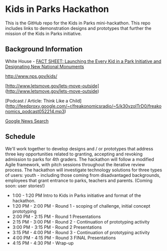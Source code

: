 # Kids in Parks Hackathon

This is the GitHub repo for the Kids in Parks mini-hackathon.  This repo includes links to demonstration designs and prototypes that further the mission of the Kids in Parks initiative.

Background Information
---

White House - [FACT SHEET: Launching the Every Kid in a Park Initiative and Designating New National Monuments](http://www.whitehouse.gov/the-press-office/2015/02/19/fact-sheet-launching-every-kid-park-initiative-and-designating-new-natio)

<http://www.nps.gov/kids/>

[http://www.letsmove.gov/lets-move-outside] (http://www.letsmove.gov/lets-move-outside)

[Podcast / Article: Think Like a Child] (http://feedproxy.google.com/~r/freakonomicsradio/~5/k30vzoITrD0/freakonomics_podcast052214.mp3)

[Google News Search](https://news.google.com/news/story?ncl=d-jw9BmzJuN4TrMGVJMr5uMAxvN6M&q=kids+in+parks&lr=English&hl=en&sa=X&ei=MZfrVLGTGsq9ggT_toCQCQ&ved=0CCIQqgIwAQ)

Schedule
---

We'll work together to develop designs and / or prototypes that address three key opportunities related to granting, accepting and revoking admission to parks for 4th graders. The hackathon will follow a modified Agile framework, with pitch sessions throughout the iterative review process.  The hackathon will investigate technology solutions for three types of users: youth - including those coming from disadvantaged backgrounds, employees that grant entrance to parks, teachers and parents.  (Coming soon: user stories!)

- 1:00 - 1:20 PM Intro to Kids in Parks initiative and format of the hackathon.
- 1:20 PM - 2:00 PM - Round 1 - scoping of challenge, initial concept prototyping
- 2:00 PM - 2:15 PM - Round 1 Presentations
- 2:15 PM - 3:00 PM - Round 2 - Continuation of prototyping activity
- 3:00 PM - 3:15 PM - Round 2 Presentations
- 3:15 PM - 4:00 PM - Round 3 - Continuation of prototyping activity
- 4:00 PM - 4:15 PM - Round 3 FINAL Presentations
- 4:15 PM - 4:30 PM - Wrap-up
